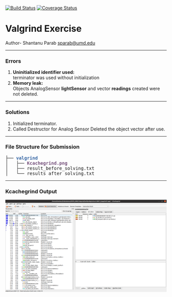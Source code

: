 [![Build Status](https://github.com/shantanuparabumd/Valgrind/actions/workflows/build_and_coveralls.yml/badge.svg)](https://github.com/shantanuparabumd/Valgrind/actions/workflows/build_and_coveralls.yml)
[![Coverage Status](https://coveralls.io/repos/github/shantanuparabumd/Valgrind/badge.svg?branch=main)](https://coveralls.io/github/shantanuparabumd/Valgrind?branch=main)
# Valgrind Exercise
Author- Shantanu Parab sparab@umd.edu
***

### Errors
1. **Uninitialized identifier used:**  
terminator was used without initialization
2. **Memory leak:**  
Objects AnalogSensor **lightSensor** and vector **readings** created were not deleted.

***
### Solutions
1. Initialized terminator.
2. Called Destructor for Analog Sensor
Deleted the object vector after use.

***
### File Structure for Submission  

<pre>├── <font color="#3465A4"><b>valgrind</b></font>
│   ├── <font color="#75507B"><b>Kcachegrind.png</b></font>
│   ├── result_before_solving.txt
│   └── results_after_solving.txt
</pre>
***
### Kcachegrind Output  
<img src='valgrind/Kcachegrind.png'></img>
